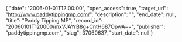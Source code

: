 {
  "date": "2006-01-01T12:00:00", 
  "open_access": true, 
  "target_url": "http://www.paddytippingmp.com/", 
  "description": "", 
  "end_date": null, 
  "title": "Paddy Tipping MP", 
  "record_id": "20060101T120000/mxVJAYrB8g+CntH687OpwA==", 
  "publisher": "paddytippingmp.com", 
  "slug": 37060637, 
  "start_date": null
}

